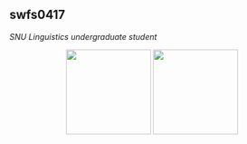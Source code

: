 ## swfs0417

*SNU Linguistics undergraduate student*
<div align='center'>
<img height='150px' src="https://github-readme-stats.vercel.app/api/top-langs/?username=swfs0417&layout=compact&bg_color=180,000000,&title_color=000000&text_color=000000"/>
<a href="https://solved.ac/profile/swfs0417"><img height='150px' src="http://mazassumnida.wtf/api/generate_badge?boj=swfs0417"/></a>
</div>
